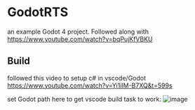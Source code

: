 # GodotRTS
an example Godot 4 project. Followed along with https://www.youtube.com/watch?v=bqPujKfVBKU

## Build
followed this video to setup c# in vscode/Godot https://www.youtube.com/watch?v=Yi1iIM-B7XQ&t=599s

set Godot path here to get vscode build task to work:
![image](https://github.com/dchaides/GodotRTS/assets/5925093/273d27bf-ff46-40da-a813-265913468867)
